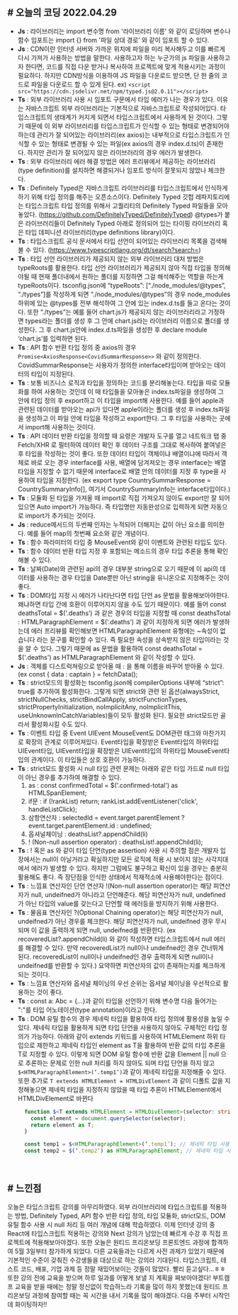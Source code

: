 ## # 오늘의 코딩 2022.04.29

- **Js** : 라이브러리는 import 변수명 from '라이브러리 이름' 와 같이 로딩하며 변수나 함수 임포트는 import {} from '파일 상대 경로’ 와 같이 임포트 할 수 있다.
- **Js** : CDN이란 인터넷 서버와 가까운 위치에 파일을 미리 복사해두고 이를 빠르게 다시 가져가 사용하는 방법을 말한다. 사용하고자 하는 누군가의 js 파일을 사용하고자 한다면, 코드를 직접 다운 받거나 복사하여 프로젝트에 맞게 적용시키는 과정이 필요하다. 하지만 CDN방식을 이용하여 JS 파일을 다운로드 받으면, 단 한 줄의 코드로 파일을 다운로드 할 수 있게 된다. ex) `<script src="https://cdn.jsdelivr.net/npm/typed.js@2.0.11"></script>`
- **Ts** : 외부 라이브러리 사용 시 임포트 구문에서 타입 에러가 나는 경우가 있다. 이유는 자바스크립트 외부 라이브러리는 기본적으로 자바스크립트로 작성되어있다. 타입스크립트의 생태계가 커지게 되면서 타입스크립트에서 사용하게 된 것이다. 그렇기 때문에 이 외부 라이브러리를 타입스크립트가 인식할 수 있는 형태로 변경되어야하는데 관리가 잘 되어있는 라이브러리(ex axios)는 내부적으로 타입스크립트가 인식할 수 있는 형태로 변경될 수 있는 파일(ex axios의 경우 index.d.ts)이 존재한다. 하지만 관리가 잘 되어있지 않은 라이브러리의 경우 에러가 발생한다.
- **Ts** : 외부 라이브러리 에러 해결 방법은 에러 프리뷰에서 제공하는 라이브러리(type definition)를 설치하면 해결되거나 임포트 방식이 잘못되지 않았나 체크한다.
- **Ts** : Definitely Typed은 자바스크립트 라이브러리를 타입스크립트에서 인식하게 하기 위해 타입 정의를 해주는 오픈소스이다.  Definitely Typed 깃헙 레파지토리에는 타입스크립트 타입 정의를 위해서 고퀄리티의 Definitely Typed 파일들을 모아놓았다. (https://github.com/DefinitelyTyped/DefinitelyTyped) @types가 붙은 라이브러리들이 Definitely Typed 아래로 정의되어 있는 타이핑 라이브러리 혹은 타입 데피니션 라이브러리(type definitions library)이다.
- **Ts** : 타입스크립트 공식 문서에서 타입 선언이 되어있는 라이브러리 목록을 검색해볼 수 있다. (https://www.typescriptlang.org/dt/search?search=)
- **Ts** : 타입 선언 라이브러리가 제공되지 않는 외부 라이브러리 대처 방법은 typeRoots를 활용한다. 타입 선언 라이브러리가 제공되지 않아 직접 타입을 정의해야될 때 현재 폴더내에서 원하는 폴더를 지정하면 그걸 해석해주는 역할을 하는게 typeRoots이다. tsconfig.json에 “typeRoots”: [“./node_modules/@types”, “./types”]를 작성하게 되면 “./node_modules/@types”의 경우 node_modules 하위에 있는 @types를 전부 해석하여 그 안에 있는 index.d.ts를 들고 온다는 것이다. 또한 “./types”는 예를 들어 chart.js가 제공되지 않는 라이브러리라고 가정하면 types라는 폴더를 생성 후 그 안에 chart.js라는 라이브러리 이름으로 폴더를 생성한다. 그 후 chart.js안에 index.d.ts파일을 생성한 후 declare module ‘chart.js’를 입력하면 된다.
- **Ts** : API 함수 반환 타입 정의 중 axios의 경우 `Promise<AxiosResponse<CovidSummarResponse>>` 와 같이 정의한다. CovidSummarResponse는 사용자가 정의한 interface타입이며 받아오는 데이터의 타입이 지정된다.
- **Ts** : 보통 비즈니스 로직과 타입을 정의하는 코드를 분리해놓는다. 타입을 따로 모듈화를 하여 사용하는 것인데 이 때 타입들을 모아놓은 index.ts파일을 생성하여 그 안에 타입 정의 후 export하고 이 타입을 import해 사용한다. 예를 들어 apple과 관련된 데이터를 받아오는 api가 있다면 apple이라는 폴더를 생성 후 index.ts파일을 생성하고 이 파일 안에 타입을 작성하고 export한다. 그 후 타입을 사용하는 곳에서 import해 사용하는 것이다.
- **Ts** : API 데이터 반환 타입을 정의할 때 요령은 개발자 도구를 열고 네트워크 탭 중 Fetch/XHR 로 필터하여 데이터 확인 후 데이터 구조를 그대로 복사하여 붙여넣은 후 타입을 작성하는 것이 좋다. 또한 데이터 타입이 객체이냐 배열이냐에 따라서 객체로 바로 오는 경우 interface를 사용, 배열에 담겨져오는 경우 interface는 배열 타입을 지정할 수 없기 때문에 interface로 배열 안의 데이터를 지정 후 type을 사용하여 타입을 지정한다. (ex export type CountrySummarResponse = CountrySummaryInfo[], 여기서 CountrySummaryInfo는 interface타입이다.)
- **Ts** : 모듈화 된 타입을 가져올 때 import로 직접 가져오지 않아도 export만 잘 되어있으면 Auto import가 가능하다. 즉 타입명만 자동완성으로 입력하게 되면 자동으로 import가 추가되는 것이다.
- **Js** : reduce메서드의 두번째 인자는 누적되어 더해지는 값이 아닌 요소를 의미한다. 예를 들어 map의 첫번째 요소와 같은 개념이다.
- **Ts** : 함수 파라미터의 타입 중 MouseEvent와 같이 이벤트와 관련된 타입도 있다.
- **Ts** : 함수 데이터 반환 타입 지정 후 포함되는 메소드의 경우 타입 추론을 통해 확인해볼 수 있다.
- **Ts** : 날짜(Date)와 관련된 api의 경우 대부분 string으로 오기 때문에 이 api의 데이터를 사용하는 경우 타입을 Date뿐만 아닌 string을 유니온으로 지정해주는 것이 좋다.
- **Ts** : DOM타입 지정 시 에러가 나타난다면 타입 단언 as 문법을 활용해보아야한다. 왜냐하면 타입 간에 호환이 이루어지지 않을 수도 있기 때문이다. 예를 들어 const deathsTotal = $('.deaths’) 과 같은 경우의 타입을 지정할 때 const deathsTotal : HTMLParagraphElement  = $('.deaths’) 과 같이 지정하게 되면 에러가 발생하는데 에러 프리뷰를 확인해보면 HTMLParagraphElement 유형에는 ~속성이 없습니다 라는 문구를 확인할 수 있다. 즉 필요한 속성을 상속받지 않은 타입이라는 것을 알 수 있다. 그렇기 때문에 as 문법을 활용하여 const deathsTotal = $('.deaths') as HTMLParagraphElement 와 같이 작성할 수 있다.
- **Js** : 객체를 디스트럭쳐링으로 받아올 때 : 을 통해 이름을 바꾸어 받아올 수 있다. (ex const { data : captain } = fetchData();
- **Ts** : strict모드의 활성화는 tsconfig.json에 compilerOptions 내부에 “strict”: true를 추가하여 활성화한다. 그렇게 되면 strict와 관련 된 옵션(alwaysStrict, strictNullChecks, strictBindCallApply, strictFunctionTypes, strictPropertyInitialization, noImplicitAny, noImplicitThis, useUnknownInCatchVariables)들이 모두 활성화 된다.  필요한 strict모드만 골라서 활성화시킬 수도 있다.
- **Ts** : 이벤트 타입 중 Event UIEvent MouseEvent도 DOM관련 태그와 마찬가지로 확장의 관계로 이루어져있다. Event타입을 확장받은 Event타입의 하위타입 UIEvent타입, UIEvent타입을 확장받은 UIEvent타입의 하위타입 MouseEvent타입의 관계이다. 이 타입들은 상호 호환이 가능하다.
- **Ts** : strict모드 활성화 시 null 타입 관련 문제는 아래와 같은 타입 가드로 null 타입이 아닌 경우를 추가하여 해결할 수 있다.
  1. as : const confirmedTotal = $('.confirmed-total') as HTMLSpanElement;
  2. if문 : if (!rankList) return; rankList.addEventListener('click', handleListClick);
  3. 삼항연산자 : selectedId = event.target.parentElement ? event.target.parentElement.id : undefined;
  4. 옵셔널체이닝 : deathsList?.appendChild(li)
  5. ! (Non-null assertion operator) : deathsList!.appendChild(li);
- **Ts** : ! 혹은 as 와 같이 타입 단언(type assertion) 사용 시 주의할 점은 개발자 입장에서는 null이 아닐거라고 확실하지만 모든 로직에 적용 시 보이지 않는 사각지대에서 에러가 발생할 수 있다. 하지만 그럼에도 불구하고 확신이 있을 경우는 충분히 활용해도 좋다. 즉 장단점을 인식한 상태에서 적재적소에 사용해야한다는 점이다.
- **Ts** : 느낌표 연산자인 단언 연산자 !(Non-null assertion operator)는 해당 피연산자가 null, undeifned가 아니라고 단언해준다. 해당 피연산자가 null, undefined가 아닌 타입의 value를 갖는다고 단언할 때 에러등을 방지하기 위해 사용한다.
- **Ts** : 물음표 연산자인 ?(Optional Chaining operator)는 해당 피연산자가 null, undeifned가 아닌 경우를 체크한다. 해당 피연산자가 null, undeifned 경우 무시되며 이 값을 출력하게 되면 null, undeifned를 반환한다. (ex recoveredList?.appendChild(li) 와 같이 작성하면 타입스크립트에서 null 에러를 해결할 수 있다. 만약 recoveredList가 null이나 undeifned인 경우 건너뛰게 된다. recoveredList이 null이나 undeifned인 경우 출력하게 되면 null이나 undeifned를 반환할 수 있다.) 요약하면 피연산자의 값이 존재하는지를 체크하게 되는 것이다.
- **Ts** : 느낌표 연산자와 옵셔널 체이닝의 우선 순위는 옵셔널 체이닝을 우선적으로 활용하는 것이 좋다.
- **Ts** : const a: Abc = {…}과 같이 타입을 선언하기 위해 변수명 다음 들어가는 ":"를 타입 어노테이션(type annotation)이라고 한다.
- **Ts** : DOM 유틸 함수의 경우 제네릭 타입을 활용하여 타입 정의에 활용성을 높일 수 있다. 제네릭 타입을 활용하게 되면 타입 단언을 사용하지 않아도 구체적인 타입 정의가 가능하다. 아래와 같이 extends 키워드를 사용하여 HTMLElement 하위 타입으로 제한하고 제네릭 타입인 element as T을 활용하여 반환 값의 타입 추론을 T로 지정할 수 있다.  이렇게 되면 DOM 유틸 함수에 반환 값을 Element || null 으로 추론하는 문제로 인한 null 처리를 하지 않아도 되며 타입 단언을 하지 않고 `$<HTMLParagraphElement>(‘.temp1’)`과 같이 제네릭 타입을 지정해줄 수 있다. 또한 추가로 `T extends HTMLElement = HTMLDivElement` 과 같이 디폴트 값을 지정해놓으면 제네릭 타입을 지정하지 않았을 때 타입 추론이 HTMLElement에서 HTMLDivElement로 바뀐다
  ```ts
    function $<T extends HTMLElement = HTMLDivElement>(selector: string) {
      const element = document.querySelector(selector);
      return element as T;
    }

    const temp1 = $<HTMLParagraphElement>(‘.temp1’); // 제네릭 타입 사용 후
    const temp2 = $(‘.temp2’) as HTMLParagraphElement; // 제네릭 타입 사용 전
  ```

<br>

## # 느낀점

오늘은 타입스크립트 강의를 마무리하였다. 외부 라이브러리에 타입스크립트를 적용하는 방법, Definitely Typed, API 함수 반환 타입 정의, 타입 모듈화, strict모드, DOM 유틸 함수 사용 시 null 처리 등 여러 개념에 대해 학습하였다. 이제 인터넷 강의 중 React에 타입스크립트 적용하는 강의와 Next 강의가 남았는데 빠르게 수강 후 직접 프로젝트에 적용해보아야겠다. 또한 오늘은 원티드 프리온보딩 프론트엔드 과정에 합격하여 5월 3일부터 참가하게 되었다.
다른 교육들과는 다르게 사전 과제가 있었기 때문에 기본적인 수준이 갖춰진 수강생들을 대상으로 하는 강의라 기대된다. 타입스크립트, 테스트 코드, 배포, 기업 과제 등 정말 재밌어보이는 것들이 많았다. 빨리 듣고싶다...ㅎㅎ 또한 강의 전에 교육을 받으며 하루 일과를 어떻게 보낼 지 계획을 짜보아야겠다! 부트캠프 교육을 받을 때에는 정말 정신없이 학습하느라 기록을 많이 하지 못했는데 원티드 프리온보딩 과정에 참여할 때는 꼭 시간을 내서 기록을 많이 해야겠다. 다음 주부터 시작인데 화이팅하자!!